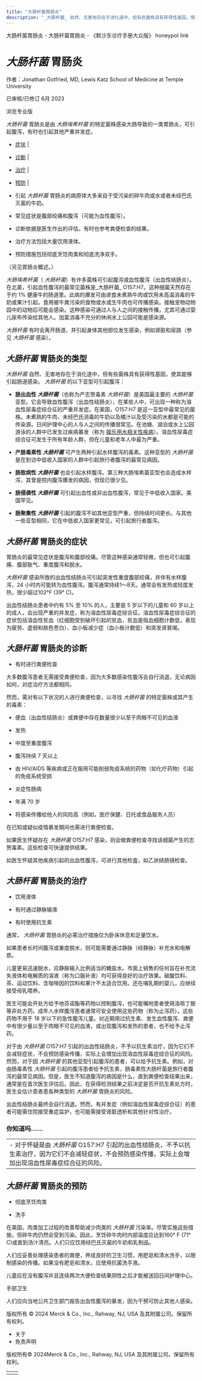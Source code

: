 ```yaml
---
title: "大肠杆菌胃肠炎"
description: "_大肠杆菌_ 自然、无害地存在于消化道中，但有些菌株具有获得性基因，使其能够引起肠道感染。 _大肠杆菌_ 的以下亚型可引起腹泻："
---
```


﻿大肠杆菌胃肠炎 \- 大肠杆菌胃肠炎 \- 《默沙东诊疗手册大众版》 honeypot link

# _大肠杆菌_ 胃肠炎

作者：Jonathan Gotfried, MD, Lewis Katz School of Medicine at Temple University

已审核/已修订 6月 2023

浏览专业版

_大肠杆菌_ 胃肠炎是由 _大肠埃希杆菌_ 的特定菌株感染大肠导致的一类胃肠炎，可引起腹泻，有时也引起其他严重并发症。

- [症状](#症状_v754595_zh) \|
- [诊断](#诊断_v754601_zh) \|
- [治疗](#治疗_v754606_zh) \|
- [预防](#预防_v12820149_zh) \|

- 引起 _大肠杆菌_ 胃肠炎的病原体大多来自于受污染的碎牛肉或水或者未经巴氏灭菌的牛奶。

- 常见症状是腹部绞痛和腹泻（可能为血性腹泻）。

- 诊断依据是医生作出的评估，有时也参考粪便检查的结果。

- 治疗方法包括大量饮用液体。

- 预防措施包括彻底烹饪肉类和彻底洗净双手。


（另见胃肠炎概述。）

_大肠埃希杆菌_（ _大肠杆菌_）有许多菌株可引起腹泻或血性腹泻（出血性结肠炎）。在北美，引起血性腹泻的最常见菌株是_大肠杆菌_ O157:H7。这种细菌天然存在于约 1% 健康牛的肠道里。此病的爆发可由进食未煮熟牛肉或饮用未高温消毒的牛奶或果汁引起。食用被牛粪污染的食物或水或生牛肉也可传播感染。接触宠物动物园中的动物后可能会感染。这种感染可通过人与人之间的接触传播，尤其可通过婴儿尿布传染给其他人。加氯消毒不充分的休闲水上公园可能是感染源。

_大肠杆菌_ 有时会离开肠道，并引起身体其他部位发生感染，例如肾脏和尿路（参见 _大肠杆菌_ 感染）。

## _大肠杆菌_ 胃肠炎的类型

_大肠杆菌_ 自然、无害地存在于消化道中，但有些菌株具有获得性基因，使其能够引起肠道感染。 _大肠杆菌_ 的以下亚型可引起腹泻：

- **肠出血性 _大肠杆菌_**（也称为产志贺毒素 _大肠杆菌_）是美国最主要的 _大肠杆菌_ 亚型。它会导致血性腹泻（出血性结肠炎），在某些人中，可出现一种称为溶血性尿毒症综合征的严重并发症。在美国，O157:H7 是这一亚型中最常见的菌株。未煮熟的牛肉、未经巴氏消毒的牛奶以及橘汁以及受污染的水都是可能的传染源。日间护理中心的人与人之间的传播很常见。在池塘、湖泊或水上公园游泳的人群中已发生过疾病暴发（称为 [娱乐用水相关性疾病](https://www.cdc.gov/healthywater/swimming/swimmers/rwi.html)）。溶血性尿毒症综合征可发生于所有年龄人群，但在儿童和老年人中最为严重。

- **产肠毒素性 _大肠杆菌_** 可产生两种引起水样腹泻的毒素。这种亚型的 _大肠杆菌_ 是在到访中低收入国家的人群中引起旅行者腹泻的最常见病因。

- **肠致病性 _大肠杆菌_** 也会引起水样腹泻。第三种大肠埃希菌亚型也会造成水样泻，其曾是院内腹泻爆发的病因，但现已很少见。

- **肠侵袭性 _大肠杆菌_** 可引起出血性或非出血性腹泻，常见于中低收入国家。美国罕见。

- **肠聚集性 _大肠杆菌_** 引起的腹泻不如其他亚型严重，但持续时间更长。与其他一些亚型相同，它在中低收入国家更常见，可引起旅行者腹泻。


## _大肠杆菌_ 胃肠炎的症状

胃肠炎的最常见症状是腹泻和腹部绞痛。尽管这种感染通常轻微，但也可引起腹痛、腹部胀气、重度腹泻和脱水。

_大肠杆菌_ 感染所致的出血性结肠炎可引起突发性重度腹部绞痛，并伴有水样腹泻，24 小时内可能转为血性腹泻。腹泻通常持续1～8天。通常会有发热或轻度发热，很少超过102°F (39° C)。

出血性结肠炎患者中约有 5% 至 10% 的人，主要是 5 岁以下的儿童和 60 岁以上的成人，会出现严重的并发症，称为溶血性尿毒症综合征。溶血性尿毒症综合征的症状包括溶血性贫血（红细胞受到破坏引起的贫血，贫血是指血细胞计数低，表现为疲劳、虚弱和肤色苍白）、血小板减少症（血小板计数低）和突发肾衰竭。

## _大肠杆菌_ 胃肠炎的诊断

- 有时进行粪便检查


大多数腹泻患者无需接受粪便检查，因为大多数感染性腹泻会自行消退，无论病因如何，对症治疗方法都相同。

然而，需对有以下状况的人进行粪便检查，以寻找 _大肠杆菌_ 的特定菌株或其产生的毒素：

- 便血（出血性结肠炎）或粪便中存在数量很少以至于肉眼不可见的血液

- 发热

- 中度至重度腹泻

- 腹泻持续 7 天以上

- 由 HIV/AIDS 等疾病或正在服用可能削弱免疫系统的药物（如化疗药物）引起的免疫系统受损

- 炎症性肠病

- 年满 70 岁

- 将感染传播给他人的风险高（例如，医疗保健、日托或食品服务人员）


在已知或疑似疫情暴发期间也需进行粪便检查。

如果医生怀疑存在 _大肠杆菌_ O157:H7 感染，则会做粪便检查寻找该细菌产生的志贺毒素。这些检查可快速提供结果。

如医生怀疑其他疾病引起的出血性腹泻，可进行其他检査，如乙状结肠镜检查。

## _大肠杆菌_ 胃肠炎的治疗

- 饮用液体

- 有时通过静脉输液

- 有时使用抗生素


通常， _大肠杆菌_ 胃肠炎的必需治疗措施仅为卧床休息和足量饮水。

如果患者长时间腹泻或重度脱水，则可能需要通过静脉（经静脉）补充水和电解质。

儿童更易迅速脱水，应静脉输入比例适当的糖盐水。市面上销售的任何旨在补充流失液体和电解质的溶液（称为口服补液）均可获得良好的治疗效果。碳酸饮料、茶、运动饮料、含咖啡因的饮料和果汁不太适合饮用。还在哺乳期的婴儿，应继续接受母乳喂养。

医生可能会开处方给予地芬诺酯等药物以控制腹泻，也可能嘱咐患者使用洛哌丁胺等非处方药。成年人水样腹泻患者通常可安全使用这些药物（称为止泻药）。这些药物不用于 18 岁以下的急性腹泻儿童。对近期用过抗生素、发生血性腹泻、粪便中有很少量以至于肉眼不可见的血液，或出现腹泻和发热的患者，也不给予止泻药。

对于由 _大肠杆菌_ O157:H7 引起的出血性结肠炎，不予以抗生素治疗，因为它们不会减轻症状，不会预防感染传播，实际上会增加出现溶血性尿毒症综合征的风险。然而，对于因 _大肠杆菌_ 的其他亚型引起腹泻的患者，可以给予抗生素。例如，对由肠毒素性 _大肠杆菌_ 引起的腹泻患者给予抗生素，肠毒素性大肠杆菌是旅行者腹泻的最常见病因。但是，医生不知道腹泻的病因是什么，直到粪便检查结果出来，通常是在首次医生评估后。因此，在获得检测结果之前决定是否开抗生素处方时，医生会估计患者患各种类型的 _大肠杆菌_ 胃肠炎的风险。

出血性结肠炎最终会自行消退。然而，有并发症（例如溶血性尿毒症综合征）的患者可能需住院接受重症监护，也可能需接受肾脏透析和其他针对性治疗。

### 你知道吗……

|     |
| --- |
| - 对于怀疑是由 _大肠杆菌_ O157:H7 引起的出血性结肠炎，不予以抗生素治疗，因为它们不会减轻症状，不会预防感染传播，实际上会增加出现溶血性尿毒症综合征的风险。 |

## _大肠杆菌_ 胃肠炎的预防

- 彻底烹饪肉类

- 洗手


在美国，肉类加工过程的改善帮助减少肉类的 _大肠杆菌_ 污染率。尽管实施这些措施，但碎牛肉仍然会受到污染。因此，烹饪碎牛肉时内部温度应达到160° F (71° C)或直到汤汁清亮。人们只应饮用经巴氏灭菌的牛奶和乳制品。

人们应妥善处理感染患者的粪便，养成良好的卫生习惯，用肥皂和清水洗手，以限制感染的传播。如果没有肥皂和清水，应使用抗菌洗手液。

儿童应在没有腹泻并且连续两次大便检查结果阴性之后才能被送回日间护理中心。

手部卫生



人们应向当地公共卫生部门报告出血性腹泻的暴发，因为干预可防止其他人感染。



版权所有 © 2024
Merck & Co., Inc., Rahway, NJ, USA 及其附属公司。保留所有权利。

- 关于
- 免责声明

版权所有© 2024Merck & Co., Inc., Rahway, NJ, USA 及其附属公司。保留所有权利。

|     |     |
| --- | --- |
|  |  |